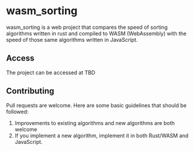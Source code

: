 # wasm_sorting #

wasm_sorting is a web project that compares the speed of sorting
algorithms written in rust and compiled to WASM (WebAssembly) with 
the speed of those same algorithms written in JavaScript. 

## Access ##

The project can be accessed at TBD

## Contributing ##

Pull requests are welcome. Here are some basic guidelines that should be followed:
1. Improvements to existing algorithms and new algorithms are both welcome
2. If you implement a new algorithm, implement it in both Rust/WASM and JavaScript.